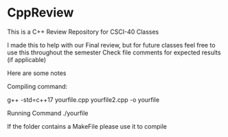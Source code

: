 # CppReview
This is a C++ Review Repository for CSCI-40 Classes

I made this to help with our Final review, but for future classes feel free to use this throughout the semester
Check file comments for expected results (if applicable)

Here are some notes

Compiling command:

g++ -std=c++17 yourfile.cpp yourfile2.cpp -o yourfile

Running Command
./yourfile

If the folder contains a MakeFile please use it to compile
